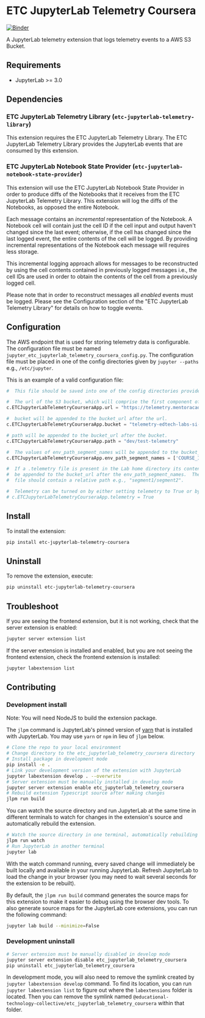 # ETC JupyterLab Telemetry Coursera

[![Binder](https://mybinder.org/badge_logo.svg)](https://mybinder.org/v2/gh/educational-technology-collective/etc_jupyterlab_telemetry_coursera/main?urlpath=lab)

A JupyterLab telemetry extension that logs telemetry events to a AWS S3 Bucket.

## Requirements

* JupyterLab >= 3.0

## Dependencies

### ETC JupyterLab Telemetry Library (`etc-jupyterlab-telemetry-library`)

This extension requires the ETC JupyterLab Telemetry Library. The ETC JupyterLab Telemetry Library provides the JupyterLab events that are consumed by this extension.

### ETC JupyterLab Notebook State Provider (`etc-jupyterlab-notebook-state-provider`)

This extension will use the ETC JupyterLab Notebook State Provider in order to produce diffs of the Notebooks that it receives from the ETC JupyterLab Telemetry Library.  This extension will log the diffs of the Notebooks, as opposed the entire Notebook.

Each message contains an *incremental* representation of the Notebook.  A Notebook cell will contain just the cell ID if the cell input and output haven't changed since the last event; otherwise, if the cell has changed since the last logged event, the entire contents of the cell will be logged. By providing incremental representations of the Notebook each message will requires less storage.  

This incremental logging approach allows for messages to be reconstructed by using the cell contents contained in previously logged messages i.e., the cell IDs are used in order to obtain the contents of the cell from a previously logged cell.

Please note that in order to reconstruct messages all *enabled* events must be logged.  Please see the Configuration section of the "ETC JupyterLab Telemetry Library" for details on how to toggle events.

## Configuration

The AWS endpoint that is used for storing telemetry data is configurable.  The configuration file must be named `jupyter_etc_jupyterlab_telemetry_coursera_config.py`.  The configuration file must be placed in one of the config directories given by `jupyter --paths` e.g., `/etc/jupyter`.

This is an example of a valid configuration file:

```py
#  This file should be saved into one of the config directories provided by `jupyter lab --path`.

#  The url of the S3 bucket, which will comprise the first component of the bucket_url.
c.ETCJupyterLabTelemetryCourseraApp.url = "https://telemetry.mentoracademy.org"

#  bucket will be appended to the bucket_url after the url.
c.ETCJupyterLabTelemetryCourseraApp.bucket = "telemetry-edtech-labs-si-umich-edu"

# path will be appended to the bucket_url after the bucket.
c.ETCJupyterLabTelemetryCourseraApp.path = "dev/test-telemetry"

#  The values of env_path_segment_names will be appended to the bucket_url after the path.
c.ETCJupyterLabTelemetryCourseraApp.env_path_segment_names = ['COURSE_ID']

#  If a .telemetry file is present in the Lab home directory its contents will
#  be appended to the bucket_url after the env_path_segment_names.  The .telemetry
#  file should contain a relative path e.g., "segment1/segment2".

#  Telemetry can be turned on by either setting telemetry to True or by touching the .telemetry file in the Lab home directory.
# c.ETCJupyterLabTelemetryCourseraApp.telemetry = True

```

## Install

To install the extension:

```bash
pip install etc-jupyterlab-telemetry-coursera
```

## Uninstall

To remove the extension, execute:

```bash
pip uninstall etc-jupyterlab-telemetry-coursera
```

## Troubleshoot

If you are seeing the frontend extension, but it is not working, check
that the server extension is enabled:

```bash
jupyter server extension list
```

If the server extension is installed and enabled, but you are not seeing
the frontend extension, check the frontend extension is installed:

```bash
jupyter labextension list
```
## Contributing

### Development install

Note: You will need NodeJS to build the extension package.

The `jlpm` command is JupyterLab's pinned version of
[yarn](https://yarnpkg.com/) that is installed with JupyterLab. You may use
`yarn` or `npm` in lieu of `jlpm` below.

```bash
# Clone the repo to your local environment
# Change directory to the etc_jupyterlab_telemetry_coursera directory
# Install package in development mode
pip install -e .
# Link your development version of the extension with JupyterLab
jupyter labextension develop . --overwrite
# Server extension must be manually installed in develop mode
jupyter server extension enable etc_jupyterlab_telemetry_coursera
# Rebuild extension Typescript source after making changes
jlpm run build
```

You can watch the source directory and run JupyterLab at the same time in different terminals to watch for changes in the extension's source and automatically rebuild the extension.

```bash
# Watch the source directory in one terminal, automatically rebuilding when needed
jlpm run watch
# Run JupyterLab in another terminal
jupyter lab
```

With the watch command running, every saved change will immediately be built locally and available in your running JupyterLab. Refresh JupyterLab to load the change in your browser (you may need to wait several seconds for the extension to be rebuilt).

By default, the `jlpm run build` command generates the source maps for this extension to make it easier to debug using the browser dev tools. To also generate source maps for the JupyterLab core extensions, you can run the following command:

```bash
jupyter lab build --minimize=False
```

### Development uninstall

```bash
# Server extension must be manually disabled in develop mode
jupyter server extension disable etc_jupyterlab_telemetry_coursera
pip uninstall etc_jupyterlab_telemetry_coursera
```

In development mode, you will also need to remove the symlink created by `jupyter labextension develop`
command. To find its location, you can run `jupyter labextension list` to figure out where the `labextensions`
folder is located. Then you can remove the symlink named `@educational-technology-collective/etc_jupyterlab_telemetry_coursera` within that folder.
